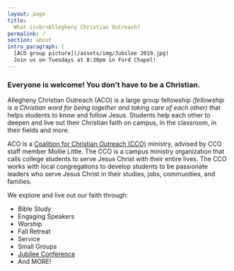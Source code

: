 ```yaml
---
layout: page
title:
  What is<br>Allegheny Christian Outreach?
permalink: /
section: about
intro_paragraph: |
  [ACO group picture](/assets/img/Jubilee 2019.jpg)
  Join us on Tuesdays at 8:30pm in Ford Chapel!
---
```

### Everyone is welcome! You don't have to be a Christian.

Allegheny Christian Outreach (ACO) is a large group fellowship
_(fellowship is a Christian word for being together and taking care of each other)_
that helps students to know and follow Jesus. Students help each other to
deepen and live out their Christian faith on campus, in the classroom, in their
fields and more.



ACO is a [Coalition for Christian Outreach (CCO)](https://ccojubilee.org) ministry,
advised by CCO staff member Mollie Little. The CCO is a campus ministry organization
that calls college students to serve Jesus Christ with their entire lives.
The CCO works with local congregations to develop students to be passionate leaders
who serve Jesus Christ in their studies, jobs, communities, and families.

We explore and live out our faith through:
- Bible Study
- Engaging Speakers
- Worship
- Fall Retreat
- Service
- Small Groups
- [Jubilee Conference](https://www.jubileeconference.com)
- And MORE!
